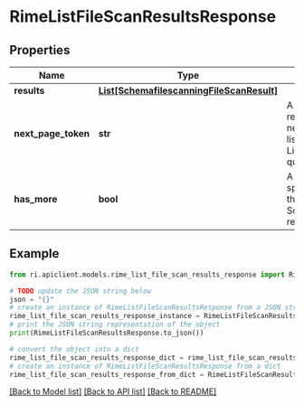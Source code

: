 # RimeListFileScanResultsResponse


## Properties

Name | Type | Description | Notes
------------ | ------------- | ------------- | -------------
**results** | [**List[SchemafilescanningFileScanResult]**](SchemafilescanningFileScanResult.md) |  | [optional] 
**next_page_token** | **str** | A token representing the next page from the list returned by a ListFileScanResults query. | [optional] 
**has_more** | **bool** | A Boolean that specifies whether there are more File Scan results to return. | [optional] 

## Example

```python
from ri.apiclient.models.rime_list_file_scan_results_response import RimeListFileScanResultsResponse

# TODO update the JSON string below
json = "{}"
# create an instance of RimeListFileScanResultsResponse from a JSON string
rime_list_file_scan_results_response_instance = RimeListFileScanResultsResponse.from_json(json)
# print the JSON string representation of the object
print(RimeListFileScanResultsResponse.to_json())

# convert the object into a dict
rime_list_file_scan_results_response_dict = rime_list_file_scan_results_response_instance.to_dict()
# create an instance of RimeListFileScanResultsResponse from a dict
rime_list_file_scan_results_response_from_dict = RimeListFileScanResultsResponse.from_dict(rime_list_file_scan_results_response_dict)
```
[[Back to Model list]](../README.md#documentation-for-models) [[Back to API list]](../README.md#documentation-for-api-endpoints) [[Back to README]](../README.md)


